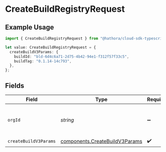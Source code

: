 # CreateBuildRegistryRequest

## Example Usage

```typescript
import { CreateBuildRegistryRequest } from "@hathora/cloud-sdk-typescript/models/operations";

let value: CreateBuildRegistryRequest = {
  createBuildV3Params: {
    buildId: "bld-6d4c6a71-2d75-4b42-94e1-f312f57f33c5",
    buildTag: "0.1.14-14c793",
  },
};
```

## Fields

| Field                                                                            | Type                                                                             | Required                                                                         | Description                                                                      | Example                                                                          |
| -------------------------------------------------------------------------------- | -------------------------------------------------------------------------------- | -------------------------------------------------------------------------------- | -------------------------------------------------------------------------------- | -------------------------------------------------------------------------------- |
| `orgId`                                                                          | *string*                                                                         | :heavy_minus_sign:                                                               | N/A                                                                              | org-6f706e83-0ec1-437a-9a46-7d4281eb2f39                                         |
| `createBuildV3Params`                                                            | [components.CreateBuildV3Params](../../models/components/createbuildv3params.md) | :heavy_check_mark:                                                               | N/A                                                                              |                                                                                  |